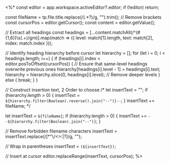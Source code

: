 <%*
const editor = app.workspace.activeEditor?.editor;
if (!editor) return;

const fileName = tp.file.title.replace(/\(.*?\)/g, "").trim(); // Remove brackets
const cursorPos = editor.getCursor();
const content = editor.getValue();

// Extract all headings
const headings = [...content.matchAll(/^(#{1,6})\s(.+)/gm)].map(match => ({
    level: match[1].length, 
    text: match[2], 
    index: match.index 
}));

// Identify heading hierarchy before cursor
let hierarchy = [];
for (let i = 0; i < headings.length; i++) {
    if (headings[i].index < editor.posToOffset(cursorPos)) {
        // Ensure that same-level headings overwrite previous ones
        hierarchy[headings[i].level - 1] = headings[i].text;
        hierarchy = hierarchy.slice(0, headings[i].level); // Remove deeper levels
    } else {
        break;
    }
}

// Construct insertion text, 2 Order to choose
/*
let insertText = "";
if (hierarchy.length > 0) {
    insertText = `${hierarchy.filter(Boolean).reverse().join("--")}--`;
}
insertText += fileName;
*/

let insertText = `${fileName}`;
if (hierarchy.length > 0) {
    insertText += `--${hierarchy.filter(Boolean).join("--")}`;
}

// Remove forbidden filename characters
insertText = insertText.replace(/[*"\\/<>:|?]/g, "");

// Wrap in parentheses
insertText = `(${insertText})`;

// Insert at cursor
editor.replaceRange(insertText, cursorPos);
%>
